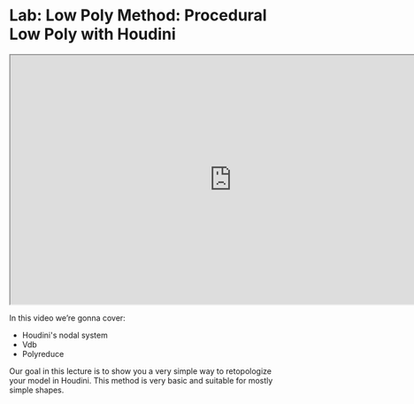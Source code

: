 # Lab: Low Poly Method: Procedural Low Poly with Houdini

<p><iframe src="https://www.youtube.com/embed/GMxptyekrLs?rel=0" width="800" height="450" allowfullscreen="allowfullscreen" allow="autoplay; fullscreen"></iframe></p>
<p>In this video we’re gonna cover:</p>
<ul>
<li>Houdini's nodal system</li>
<li>Vdb</li>
<li>Polyreduce</li>
</ul>
<p>Our goal in this lecture is to show you a very simple way to retopologize your model in Houdini. This method is very basic and suitable for mostly simple shapes.</p>
<p>&nbsp;</p>